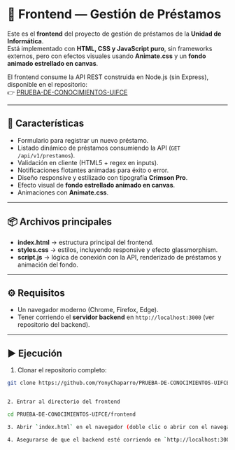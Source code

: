 # 🌌 Frontend — Gestión de Préstamos

Este es el **frontend** del proyecto de gestión de préstamos de la **Unidad de Informática**.  
Está implementado con **HTML, CSS y JavaScript puro**, sin frameworks externos, pero con efectos visuales usando **Animate.css** y un **fondo animado estrellado en canvas**.  

El frontend consume la API REST construida en Node.js (sin Express), disponible en el repositorio:  
👉 [PRUEBA-DE-CONOCIMIENTOS-UIFCE](https://github.com/YonyChaparro/PRUEBA-DE-CONOCIMIENTOS-UIFCE)

---

## 🚀 Características

- Formulario para registrar un nuevo préstamo.  
- Listado dinámico de préstamos consumiendo la API (`GET /api/v1/prestamos`).  
- Validación en cliente (HTML5 + regex en inputs).  
- Notificaciones flotantes animadas para éxito o error.  
- Diseño responsive y estilizado con tipografía **Crimson Pro**.  
- Efecto visual de **fondo estrellado animado en canvas**.  
- Animaciones con **Animate.css**.  

---

## 📦 Archivos principales

- **index.html** → estructura principal del frontend.  
- **styles.css** → estilos, incluyendo responsive y efecto glassmorphism.  
- **script.js** → lógica de conexión con la API, renderizado de préstamos y animación del fondo.  

---

## ⚙️ Requisitos

- Un navegador moderno (Chrome, Firefox, Edge).  
- Tener corriendo el **servidor backend** en `http://localhost:3000` (ver repositorio del backend).  

---

## ▶️ Ejecución

1. Clonar el repositorio completo:

```bash
git clone https://github.com/YonyChaparro/PRUEBA-DE-CONOCIMIENTOS-UIFCE.git


2. Entrar al directorio del frontend

cd PRUEBA-DE-CONOCIMIENTOS-UIFCE/frontend

3. Abrir `index.html` en el navegador (doble clic o abrir con el navegador).

4. Asegurarse de que el backend esté corriendo en `http://localhost:3000`.